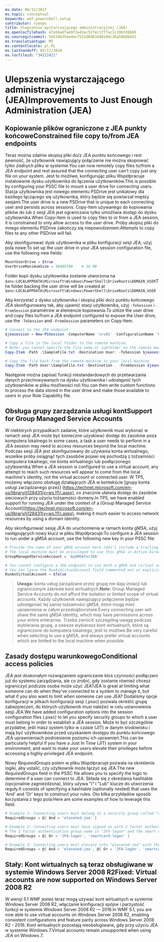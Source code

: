 ```yaml
---
ms.date: 06/12/2017
ms.topic: conceptual
keywords: wmf,powershell,setup
contributor: ryanpu
title: Ulepszenia wystarczającego administracyjnej (JEA)
ms.openlocfilehash: 47a58a6fae9f3a41ec527ec1f77ac1c196336669
ms.sourcegitcommit: 54534635eedacf531d8d6344019dc16a50b8b441
ms.translationtype: MT
ms.contentlocale: pl-PL
ms.lasthandoff: 05/17/2018
ms.locfileid: "34222421"
---
```

# <a name="improvements-to-just-enough-administration-jea"></a><span data-ttu-id="1cb5a-103">Ulepszenia wystarczającego administracyjnej (JEA)</span><span class="sxs-lookup"><span data-stu-id="1cb5a-103">Improvements to Just Enough Administration (JEA)</span></span>

## <a name="constrained-file-copy-tofrom-jea-endpoints"></a><span data-ttu-id="1cb5a-104">Kopiowanie plików ograniczone z JEA punkty końcowe</span><span class="sxs-lookup"><span data-stu-id="1cb5a-104">Constrained file copy to/from JEA endpoints</span></span>

<span data-ttu-id="1cb5a-105">Teraz można zdalnie skopiuj pliki do/z JEA punktu końcowego i rest pewność, że użytkownik nawiązujący połączenie nie można skopiować tylko *żadnych* pliku w systemie.</span><span class="sxs-lookup"><span data-stu-id="1cb5a-105">You can now remotely copy files to/from a JEA endpoint and rest assured that the connecting user can't copy just *any* file on your system.</span></span>
<span data-ttu-id="1cb5a-106">Jest to możliwe, konfigurując pliku Współpracuje instalowanie dysku użytkownika do łączenia użytkowników.</span><span class="sxs-lookup"><span data-stu-id="1cb5a-106">This is possible by configuring your PSSC file to mount a user drive for connecting users.</span></span>
<span data-ttu-id="1cb5a-107">Stacja użytkownika jest nowego elementu PSDrive jest unikatowy dla każdego łączącego się użytkownika, który będzie się powtarzał między sesjami.</span><span class="sxs-lookup"><span data-stu-id="1cb5a-107">The user drive is a new PSDrive that is unique to each connecting user and persists across sessions.</span></span>
<span data-ttu-id="1cb5a-108">Copy-Item używanego do kopiowania plików do lub z sesji JEA jest ograniczane tylko umożliwia dostęp do dysku użytkownika.</span><span class="sxs-lookup"><span data-stu-id="1cb5a-108">When Copy-Item is used to copy files to or from a JEA session, it is constrained to only allow access to the user drive.</span></span>
<span data-ttu-id="1cb5a-109">Próby skopiuj pliki do innego elementu PSDrive zakończy się niepowodzeniem.</span><span class="sxs-lookup"><span data-stu-id="1cb5a-109">Attempts to copy files to any other PSDrive will fail.</span></span>

<span data-ttu-id="1cb5a-110">Aby skonfigurować dysk użytkownika w pliku konfiguracji sesji JEA, użyj pola nowe:</span><span class="sxs-lookup"><span data-stu-id="1cb5a-110">To set up the user drive in your JEA session configuration file, use the following new fields:</span></span>

```powershell
MountUserDrive = $true
UserDriveMaximumSize = 10485760    # 10 MB
```

<span data-ttu-id="1cb5a-111">Folder kopii dysku użytkownika zostanie utworzona na `$env:LOCALAPPDATA\Microsoft\Windows\PowerShell\DriveRoots\DOMAIN_USER`</span><span class="sxs-lookup"><span data-stu-id="1cb5a-111">The folder backing the user drive will be created at `$env:LOCALAPPDATA\Microsoft\Windows\PowerShell\DriveRoots\DOMAIN_USER`</span></span>

<span data-ttu-id="1cb5a-112">Aby korzystać z dysku użytkownika i skopiuj pliki do/z punktu końcowego JEA skonfigurowany tak, aby ujawnić stacji użytkownika, użyj `-ToSession` i `-FromSession` parametrów w elemencie kopiowania.</span><span class="sxs-lookup"><span data-stu-id="1cb5a-112">To utilize the user drive and copy files to/from a JEA endpoint configured to expose the User drive, use the `-ToSession` and `-FromSession` parameters on Copy-Item.</span></span>

```powershell
# Connect to the JEA endpoint
$jeasession = New-PSSession -ComputerName 'srv01' -ConfigurationName 'UserDemo'

# Copy a file in the local folder to the remote machine.
# Note: you cannot specify the file name or subfolder on the remote machine. You must exactly type "User:"
Copy-Item -Path .\SampleFile.txt -Destination User: -ToSession $jeasession

# Copy the file back from the remote machine to your local machine
Copy-Item -Path User:\SampleFile.txt -Destination . -FromSession $jeasession
```

<span data-ttu-id="1cb5a-113">Następnie można zapisać funkcji niestandardowych do przetwarzania danych przechowywanych na dysku użytkownika i udostępnić tych użytkowników w pliku możliwości roli.</span><span class="sxs-lookup"><span data-stu-id="1cb5a-113">You can then write custom functions to process the data stored in the user drive and make those available to users in your Role Capability file.</span></span>

## <a name="support-for-group-managed-service-accounts"></a><span data-ttu-id="1cb5a-114">Obsługa grupy zarządzania usługi kont</span><span class="sxs-lookup"><span data-stu-id="1cb5a-114">Support for Group Managed Service Accounts</span></span>

<span data-ttu-id="1cb5a-115">W niektórych przypadkach zadanie, które użytkownik musi wykonać w ramach sesji JEA może być konieczne uzyskiwać dostęp do zasobów poza komputera lokalnego.</span><span class="sxs-lookup"><span data-stu-id="1cb5a-115">In some cases, a task a user needs to perform in a JEA session may need to access resources beyond the local machine.</span></span>
<span data-ttu-id="1cb5a-116">Podczas sesji JEA jest skonfigurowany do używania konta wirtualnego, wszelkie próby osiągnąć tych zasobów pojawi się pochodzą z tożsamości komputera lokalnego, nie konta wirtualnego lub podłączonego użytkownika.</span><span class="sxs-lookup"><span data-stu-id="1cb5a-116">When a JEA session is configured to use a virtual account, any attempt to reach such resources will appear to come from the local machine's identity, not the virtual account or connected user.</span></span>
<span data-ttu-id="1cb5a-117">W TP5, możemy włączono obsługę działających JEA w kontekście [grupy konta usługi zarządzanego przez] (https://technet.microsoft.com/en-us/library/jj128431(v=ws.11\).aspx), co znacznie ułatwia dostęp do zasobów sieciowych przy użyciu tożsamości domeny.</span><span class="sxs-lookup"><span data-stu-id="1cb5a-117">In TP5, we have enabled support for running JEA under the context of a [Group Managed Service Account](https://technet.microsoft.com/en-us/library/jj128431(v=ws.11\).aspx), making it much easier to access network resources by using a domain identity.</span></span>

<span data-ttu-id="1cb5a-118">Aby skonfigurować sesję JEA do uruchomienia w ramach konta gMSA, użyj następujących nowy klucz w pliku Współpracuje:</span><span class="sxs-lookup"><span data-stu-id="1cb5a-118">To configure a JEA session to run under a gMSA account, use the following new key in your PSSC file:</span></span>

```powershell
# Provide the name of your gMSA account here (don't include a trailing $)
# The local machine must be privileged to use this gMSA in Active Directory
GroupManagedServiceAccount = 'myGMSAforJEA'

# You cannot configure a JEA endpoint to use both a gMSA and virtual account
# You can leave the RunAsVirtualAccount field commented out or explicitly set it to false
RunAsVirtualAccount = $false
```

> <span data-ttu-id="1cb5a-119">**Uwaga:** konta usług zarządzane przez grupę nie dają izolacji lub ograniczonym zakresie kont wirtualnych.</span><span class="sxs-lookup"><span data-stu-id="1cb5a-119">**Note:** Group Managed Service Accounts do not afford the isolation or limited scope of virtual accounts.</span></span>
> <span data-ttu-id="1cb5a-120">Każdy użytkownik nawiązujący połączenie będzie udostępniać tej samej tożsamości gMSA, które mogą mieć uprawnienia w całym przedsiębiorstwie.</span><span class="sxs-lookup"><span data-stu-id="1cb5a-120">Every connecting user will share the same gMSA identity, which may have permissions across your entire enterprise.</span></span>
> <span data-ttu-id="1cb5a-121">Trzeba zwrócić szczególną uwagę podczas wybierania grupę, a zawsze wybierasz kont wirtualnych, które są ograniczone do komputera lokalnego, jeśli to możliwe.</span><span class="sxs-lookup"><span data-stu-id="1cb5a-121">Be very careful when selecting to use a gMSA, and always prefer virtual accounts which are limited to the local machine when possible.</span></span>

## <a name="conditional-access-policies"></a><span data-ttu-id="1cb5a-122">Zasady dostępu warunkowego</span><span class="sxs-lookup"><span data-stu-id="1cb5a-122">Conditional access policies</span></span>

<span data-ttu-id="1cb5a-123">JEA jest doskonałym rozwiązaniem ograniczanie ktoś czynności podłączeni już do systemu zarządzania, ale co zrobić, gdy zostanie również chcesz ograniczyć *podczas* osoba może użyć JEA?</span><span class="sxs-lookup"><span data-stu-id="1cb5a-123">JEA is great at limiting what someone can do when they've connected to a system to manage it, but what if you also want to limit *when* someone can use JEA?</span></span>
<span data-ttu-id="1cb5a-124">Dodaliśmy opcje konfiguracji w plikach konfiguracji sesji (.pssc) pozwala określić grupę zabezpieczeń, do których użytkownik musi należeć w celu ustanowienia sesji JEA.</span><span class="sxs-lookup"><span data-stu-id="1cb5a-124">We have added configuration options into the session configuration files (.pssc) to let you specify security groups to which a user must belong in order to establish a JEA session.</span></span>
<span data-ttu-id="1cb5a-125">Może to być szczególnie przydatne, jeśli masz system tylko w czasie (JIT) w danym środowisku i mają być użytkowników przed uzyskaniem dostępu do punktu końcowego JEA uprawnieniach podniesienie poziomu ich uprawnień.</span><span class="sxs-lookup"><span data-stu-id="1cb5a-125">This can be particularly helpful if you have a Just In Time (JIT) system in your environment, and want to make your users elevate their privileges before accessing a highly-privileged JEA endpoint.</span></span>

<span data-ttu-id="1cb5a-126">Nowy *RequiredGroups* polem w pliku Współpracuje pozwala na określenie logiki, aby ustalić, czy użytkownik może łączyć się JEA.</span><span class="sxs-lookup"><span data-stu-id="1cb5a-126">The new *RequiredGroups* field in the PSSC file allows you to specify the logic to determine if a user can connect to JEA.</span></span>
<span data-ttu-id="1cb5a-127">Składa się z określania hashtable (opcjonalnie zagnieżdżona), który używa "I" i "Lub" klucze do utworzenia reguły.</span><span class="sxs-lookup"><span data-stu-id="1cb5a-127">It consists of specifying a hashtable (optionally nested) that uses the 'And' and 'Or' keys to construct your rules.</span></span>
<span data-ttu-id="1cb5a-128">Oto kilka przykładów sposób korzystania z tego pola:</span><span class="sxs-lookup"><span data-stu-id="1cb5a-128">Here are some examples of how to leverage this field:</span></span>

```powershell
# Example 1: Connecting users must belong to a security group called "elevated-jea"
RequiredGroups = @{ And = 'elevated-jea' }

# Example 2: Connecting users must have signed on with 2 factor authentication or a smart card
# The 2 factor authentication group name is "2FA-logon" and the smart card group name is "smartcard-logon"
RequiredGroups = @{ Or = '2FA-logon', 'smartcard-logon' }

# Example 3: Connecting users must elevate into "elevated-jea" with their JIT system and have logged on with 2FA or a smart card
RequiredGroups = @{ And = 'elevated-jea', @{ Or = '2FA-logon', 'smartcard-logon' }}
```

## <a name="fixed-virtual-accounts-are-now-supported-on-windows-server-2008-r2"></a><span data-ttu-id="1cb5a-129">Stały: Kont wirtualnych są teraz obsługiwane w systemie Windows Server 2008 R2</span><span class="sxs-lookup"><span data-stu-id="1cb5a-129">Fixed: Virtual accounts are now supported on Windows Server 2008 R2</span></span>
<span data-ttu-id="1cb5a-130">W wersji 5.1 WMF jesteś teraz mogą używać kont wirtualnych w systemie Windows Server 2008 R2, włączanie konfiguracji spójne i parzystość funkcji w systemie Windows Server 2008 R2 — 2016.</span><span class="sxs-lookup"><span data-stu-id="1cb5a-130">In WMF 5.1, you are now able to use virtual accounts on Windows Server 2008 R2, enabling consistent configurations and feature parity across Windows Server 2008 R2 - 2016.</span></span>
<span data-ttu-id="1cb5a-131">Kont wirtualnych pozostają nieobsługiwane, gdy przy użyciu JEA w systemie Windows 7.</span><span class="sxs-lookup"><span data-stu-id="1cb5a-131">Virtual accounts remain unsupported when using JEA on Windows 7.</span></span>
